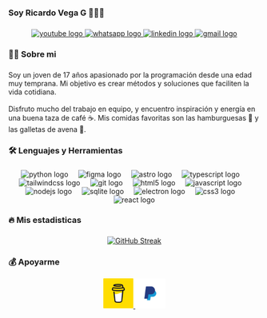<h3 align="left">Soy Ricardo Vega G 🧑🏻‍💻</h3>

###

<div align="center">
  <a href="https://www.youtube.com/@rickytodev" target="_blank">
    <img src="https://img.shields.io/static/v1?message=Youtube&logo=youtube&label=&color=FF0000&logoColor=white&labelColor=&style=for-the-badge" height="25" alt="youtube logo"  />
  </a>
  <a href="https://wa.me/3512807332" target="_blank">
    <img src="https://img.shields.io/static/v1?message=Whatsapp&logo=whatsapp&label=&color=25D366&logoColor=white&labelColor=&style=for-the-badge" height="25" alt="whatsapp logo"  />
  </a>
  <a href="https://www.linkedin.com/in/rickyto-dev/" target="_blank">
    <img src="https://img.shields.io/static/v1?message=LinkedIn&logo=linkedin&label=&color=0077B5&logoColor=white&labelColor=&style=for-the-badge" height="25" alt="linkedin logo"  />
  </a>
  <a href="https://mail.google.com/mail/u/0/?fs=1&tf=cm&source=mailto&to=rikytoloser@gmail.com" target="_blank">
    <img src="https://img.shields.io/static/v1?message=Gmail&logo=gmail&label=&color=D14836&logoColor=white&labelColor=&style=for-the-badge" height="25" alt="gmail logo"  />
  </a>
</div>

###

<h3 align="left">👩‍💻  Sobre mi</h3>

###

<p align="left">Soy un joven de 17 años apasionado por la programación desde una edad muy temprana. Mi objetivo es crear métodos y soluciones que faciliten la vida cotidiana.<br><br>Disfruto mucho del trabajo en equipo, y encuentro inspiración y energía en una buena taza de café ☕. Mis comidas favoritas son las hamburguesas 🍔 y las galletas de avena 🍪.</p>

###

<h3 align="left">🛠 Lenguajes y Herramientas</h3>

###

<div align="center">
  <img src="https://skillicons.dev/icons?i=py" height="40" alt="python logo"  />
  <img width="12" />
  <img src="https://skillicons.dev/icons?i=figma" height="40" alt="figma logo"  />
  <img width="12" />
  <img src="https://skillicons.dev/icons?i=astro" height="40" alt="astro logo"  />
  <img width="12" />
  <img src="https://skillicons.dev/icons?i=ts" height="40" alt="typescript logo"  />
  <img width="12" />
  <img src="https://skillicons.dev/icons?i=tailwind" height="40" alt="tailwindcss logo"  />
  <img width="12" />
  <img src="https://skillicons.dev/icons?i=git" height="40" alt="git logo"  />
  <img width="12" />
  <img src="https://skillicons.dev/icons?i=html" height="40" alt="html5 logo"  />
  <img width="12" />
  <img src="https://skillicons.dev/icons?i=js" height="40" alt="javascript logo"  />
  <img width="12" />
  <img src="https://skillicons.dev/icons?i=nodejs" height="40" alt="nodejs logo"  />
  <img width="12" />
  <img src="https://skillicons.dev/icons?i=sqlite" height="40" alt="sqlite logo"  />
  <img width="12" />
  <img src="https://skillicons.dev/icons?i=electron" height="40" alt="electron logo"  />
  <img width="12" />
  <img src="https://skillicons.dev/icons?i=css" height="40" alt="css3 logo"  />
  <img width="12" />
  <img src="https://skillicons.dev/icons?i=react" height="40" alt="react logo"  />
</div>

###

<h3 align="left">🔥   Mis estadisticas</h3>

###

<div align="center">
  <a href="https://git.io/streak-stats"><img src="https://github-readme-streak-stats.herokuapp.com?user=rickytodev&theme=dark&hide_border=true&locale=es&mode=weekly" alt="GitHub Streak" /></a>
</div>

###

<h3 align="left">💰  Apoyarme</h3>

<div align="center">
  <a href="https://buymeacoffee.com/rickytodev" target="_blank">
    <img src="./resources/buymyacoffe.png" height="60" alt="buy me a coffe logo"  />
  </a>
  <a href="https://www.paypal.com/paypalme/rickytodev" target="_blank">
    <img src="./resources/paypal.png" height="60" alt="paypal logo"  />
  </a>
</div>

###
